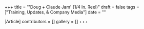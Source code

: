 +++
title = "'Doug + Claude Jam' (1/4 In. Reel)"
draft = false
tags = ["Training, Updates, & Company Media"]
date = ""

[Article]
contributors = []
gallery = []
+++